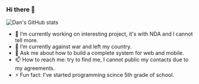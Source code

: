 ### Hi there 👋

![Dan's GitHub stats](https://github-readme-stats.vercel.app/api?username=dan-leech&count_private=true&include_all_commits=true&show_icons=true&hide=contribs)

- 🔭 I’m currently working on interesting project, it's with NDA and I cannot tell more.
- 🌱 I’m currently against war and left my country.
- 💬 Ask me about how to build a complete system for web and mobile.
- 📫 How to reach me: try to find me, I cannot public my contacts due to my agreements.
- ⚡ Fun fact: I've started programming scince 5th grade of school.

